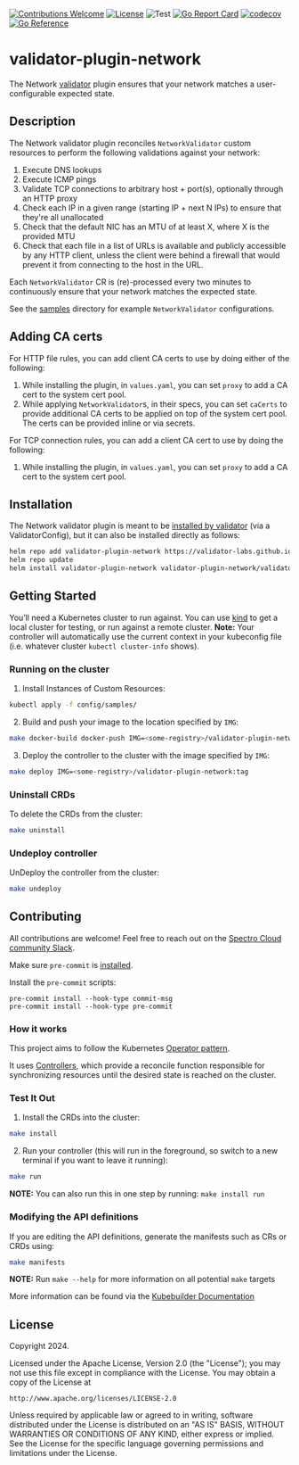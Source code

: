 [![Contributions Welcome](https://img.shields.io/badge/contributions-welcome-brightgreen.svg?style=flat)](https://github.com/validator-labs/validator-plugin-network/issues)
[![License](https://img.shields.io/badge/License-Apache%202.0-blue.svg)](https://opensource.org/licenses/Apache-2.0)
![Test](https://github.com/validator-labs/validator-plugin-network/actions/workflows/test.yaml/badge.svg)
[![Go Report Card](https://goreportcard.com/badge/github.com/validator-labs/validator-plugin-network)](https://goreportcard.com/report/github.com/validator-labs/validator-plugin-network)
[![codecov](https://codecov.io/github/validator-labs/validator-plugin-network/graph/badge.svg?token=Q15XUCRNCN)](https://codecov.io/github/validator-labs/validator-plugin-network)
[![Go Reference](https://pkg.go.dev/badge/github.com/validator-labs/validator-plugin-network.svg)](https://pkg.go.dev/github.com/validator-labs/validator-plugin-network)

# validator-plugin-network
The Network [validator](https://github.com/validator-labs/validator) plugin ensures that your network matches a user-configurable expected state.

## Description

The Network validator plugin reconciles `NetworkValidator` custom resources to perform the following validations against your network:

1. Execute DNS lookups
2. Execute ICMP pings
3. Validate TCP connections to arbitrary host + port(s), optionally through an HTTP proxy
4. Check each IP in a given range (starting IP + next N IPs) to ensure that they're all unallocated
5. Check that the default NIC has an MTU of at least X, where X is the provided MTU
6. Check that each file in a list of URLs is available and publicly accessible by any HTTP client, unless the client were behind a firewall that would prevent it from connecting to the host in the URL.

Each `NetworkValidator` CR is (re)-processed every two minutes to continuously ensure that your network matches the expected state.

See the [samples](https://github.com/validator-labs/validator-plugin-network/tree/main/config/samples) directory for example `NetworkValidator` configurations.

## Adding CA certs

For HTTP file rules, you can add client CA certs to use by doing either of the following:

1. While installing the plugin, in `values.yaml`, you can set `proxy` to add a CA cert to the system cert pool.
2. While applying `NetworkValidator`s, in their specs, you can set `caCerts` to provide additional CA certs to be applied on top of the system cert pool. The certs can be provided inline or via secrets.

For TCP connection rules, you can add a client CA cert to use by doing the following:

1. While installing the plugin, in `values.yaml`, you can set `proxy` to add a CA cert to the system cert pool.

## Installation
The Network validator plugin is meant to be [installed by validator](https://github.com/validator-labs/validator/tree/gh_pages#installation) (via a ValidatorConfig), but it can also be installed directly as follows:

```bash
helm repo add validator-plugin-network https://validator-labs.github.io/validator-plugin-network
helm repo update
helm install validator-plugin-network validator-plugin-network/validator-plugin-network -n validator-plugin-network --create-namespace
```

## Getting Started
You’ll need a Kubernetes cluster to run against. You can use [kind](https://sigs.k8s.io/kind) to get a local cluster for testing, or run against a remote cluster.
**Note:** Your controller will automatically use the current context in your kubeconfig file (i.e. whatever cluster `kubectl cluster-info` shows).

### Running on the cluster
1. Install Instances of Custom Resources:

```sh
kubectl apply -f config/samples/
```

2. Build and push your image to the location specified by `IMG`:

```sh
make docker-build docker-push IMG=<some-registry>/validator-plugin-network:tag
```

3. Deploy the controller to the cluster with the image specified by `IMG`:

```sh
make deploy IMG=<some-registry>/validator-plugin-network:tag
```

### Uninstall CRDs
To delete the CRDs from the cluster:

```sh
make uninstall
```

### Undeploy controller
UnDeploy the controller from the cluster:

```sh
make undeploy
```

## Contributing
All contributions are welcome! Feel free to reach out on the [Spectro Cloud community Slack](https://spectrocloudcommunity.slack.com/join/shared_invite/zt-g8gfzrhf-cKavsGD_myOh30K24pImLA#/shared-invite/email).

Make sure `pre-commit` is [installed](https://pre-commit.com#install).

Install the `pre-commit` scripts:

```console
pre-commit install --hook-type commit-msg
pre-commit install --hook-type pre-commit
```

### How it works
This project aims to follow the Kubernetes [Operator pattern](https://kubernetes.io/docs/concepts/extend-kubernetes/operator/).

It uses [Controllers](https://kubernetes.io/docs/concepts/architecture/controller/),
which provide a reconcile function responsible for synchronizing resources until the desired state is reached on the cluster.

### Test It Out
1. Install the CRDs into the cluster:

```sh
make install
```

2. Run your controller (this will run in the foreground, so switch to a new terminal if you want to leave it running):

```sh
make run
```

**NOTE:** You can also run this in one step by running: `make install run`

### Modifying the API definitions
If you are editing the API definitions, generate the manifests such as CRs or CRDs using:

```sh
make manifests
```

**NOTE:** Run `make --help` for more information on all potential `make` targets

More information can be found via the [Kubebuilder Documentation](https://book.kubebuilder.io/introduction.html)

## License

Copyright 2024.

Licensed under the Apache License, Version 2.0 (the "License");
you may not use this file except in compliance with the License.
You may obtain a copy of the License at

    http://www.apache.org/licenses/LICENSE-2.0

Unless required by applicable law or agreed to in writing, software
distributed under the License is distributed on an "AS IS" BASIS,
WITHOUT WARRANTIES OR CONDITIONS OF ANY KIND, either express or implied.
See the License for the specific language governing permissions and
limitations under the License.

